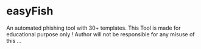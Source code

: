 # easyFish
An automated phishing tool with 30+ templates. This Tool is made for educational purpose only ! Author will not be responsible for any misuse of this ...
